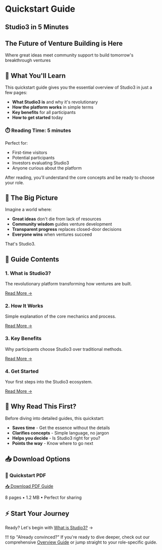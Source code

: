 # Quickstart Guide

## Studio3 in 5 Minutes

<div class="hero-section">
<h2>The Future of Venture Building is Here</h2>
<p class="hero-subtitle">Where great ideas meet community support to build tomorrow's breakthrough ventures</p>
</div>

## 🚀 What You'll Learn

This quickstart guide gives you the essential overview of Studio3 in just a few pages:

- **What Studio3 is** and why it's revolutionary
- **How the platform works** in simple terms
- **Key benefits** for all participants
- **How to get started** today

<div class="arena-card" markdown="1">
<h3>⏱️ Reading Time: 5 minutes</h3>

Perfect for:
- First-time visitors
- Potential participants
- Investors evaluating Studio3
- Anyone curious about the platform

After reading, you'll understand the core concepts and be ready to choose your role.
</div>

## 🎯 The Big Picture

Imagine a world where:

- **Great ideas** don't die from lack of resources
- **Community wisdom** guides venture development
- **Transparent progress** replaces closed-door decisions
- **Everyone wins** when ventures succeed

That's Studio3.

## 📖 Guide Contents

<div class="grid">
<div class="arena-card" markdown="1">
<h3>1. What is Studio3?</h3>

The revolutionary platform transforming how ventures are built.

[Read More →](what-is-studio3.md)
</div>

<div class="arena-card" markdown="1">
<h3>2. How It Works</h3>

Simple explanation of the core mechanics and process.

[Read More →](how-it-works.md)
</div>

<div class="arena-card" markdown="1">
<h3>3. Key Benefits</h3>

Why participants choose Studio3 over traditional methods.

[Read More →](key-benefits.md)
</div>

<div class="arena-card" markdown="1">
<h3>4. Get Started</h3>

Your first steps into the Studio3 ecosystem.

[Read More →](get-started.md)
</div>
</div>

## 🌟 Why Read This First?

Before diving into detailed guides, this quickstart:

- **Saves time** - Get the essence without the details
- **Clarifies concepts** - Simple language, no jargon
- **Helps you decide** - Is Studio3 right for you?
- **Points the way** - Know where to go next

## 📥 Download Options

<div class="download-box">
<h3>📄 Quickstart PDF</h3>
<a href="../pdf/studio3-quickstart.pdf" class="md-button md-button--primary">
📥 Download PDF Guide
</a>
<p>8 pages • 1.2 MB • Perfect for sharing</p>
</div>

## ⚡ Start Your Journey

Ready? Let's begin with [What is Studio3?](what-is-studio3.md) →

!!! tip "Already convinced?"
    If you're ready to dive deeper, check out our comprehensive [Overview Guide](../overview-guide/) or jump straight to your role-specific guide.